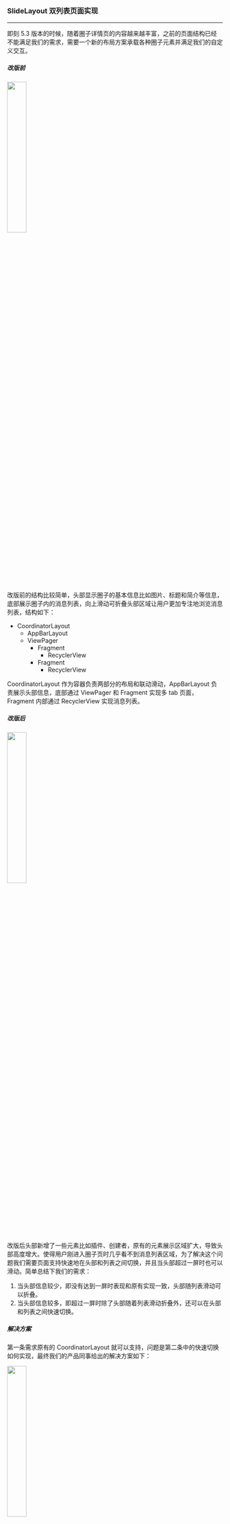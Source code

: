 ### SlideLayout 双列表页面实现

---

即刻 5.3 版本的时候，随着圈子详情页的内容越来越丰富，之前的页面结构已经不能满足我们的需求，需要一个新的布局方案承载各种圈子元素并满足我们的自定义交互。

##### 改版前

<img src="before_topic_detail_screenshot.png" width="30%" />

改版前的结构比较简单，头部显示圈子的基本信息比如图片、标题和简介等信息，底部展示圈子内的消息列表，向上滑动可折叠头部区域让用户更加专注地浏览消息列表，结构如下：

* CoordinatorLayout
  * AppBarLayout
  * ViewPager
    * Fragment
      * RecyclerView
    * Fragment
      * RecyclerView

CoordinatorLayout 作为容器负责两部分的布局和联动滑动，AppBarLayout 负责展示头部信息，底部通过 ViewPager 和 Fragment 实现多 tab 页面，Fragment 内部通过 RecyclerView 实现消息列表。

##### 改版后

<img src="after_topic_detail_screenshot.png" width="30%" />

改版后头部新增了一些元素比如插件、创建者，原有的元素展示区域扩大，导致头部高度增大。使得用户刚进入圈子页时几乎看不到消息列表区域，为了解决这个问题我们需要页面支持快速地在头部和列表之间切换，并且当头部超过一屏时也可以滑动。简单总结下我们的需求：

1. 当头部信息较少，即没有达到一屏时表现和原有实现一致，头部随列表滑动可以折叠。
2. 当头部信息较多，即超过一屏时除了头部随着列表滑动折叠外，还可以在头部和列表之间快速切换。

##### 解决方案

第一条需求原有的 CoordinatorLayout  就可以支持，问题是第二条中的快速切换如何实现，最终我们的产品同事给出的解决方案如下：

<img src="after_topic_detail_header_collapsed_screenshot.png" width="30%" />

从这个截图看上去好像和原来的将头部折叠一样，其实不然。将头部折叠需要先将头部滑到界面外，而这里头部其实没有滑动，列表是盖在头部上面，当想查看头部时再将列表滑下去。

有人可能会说，这和原来的有什么区别，都需要滑动。这种实现的好处主要有三点：

1. 列表只会存在展开和隐藏两种状态，不会存在显示一半的情况，当将列表拖到屏幕中间松手时会自动滑动到展开或隐藏，降低头部和列表切换的难度。
2. 当列表滑动几屏后，此时仍然可以拖动 scroll bar 将列表滑出展示头部，不需要将列表滑到最顶部再拉出头部。
3. 当头部很长时，头部内容滑动在任何位置都可以拖动 scrollbar 滑出列表，不需要将头部滑到最底部。

这里的 scrollbar 是个辅助组件，后面会讲到，这里先不展开。

原有的 CoordinatorLayout 不能满足上述需求，所以我们需要实现一个自定义组件，由于这个组件的主要功能就是将页面底部滑出滑进，所以我们将这个组件命名为 **SlideLayout**。

##### 思路详述

###### 嵌套滚动

不管是原有逻辑还是新增的，都属于一对嵌套组件的联动交互，不难看出需要用到嵌套滚动机制来实现。首先我们简单了解下嵌套滚动的机制：

<img src="nested_scrolling_sequence.png" width="80%" />

图中 Parent 表示实现了 NestedScrollingParent 接口的组件，Child 表示实现了 NestedScrollingChild 接口的组件，Parent 接受 Child 分发的滚动事件，而且他们不直接关联。

###### SlideLayout 结构

<img src="case_refresh_state.png" width="40%" />

如上图在 SlideLayout 中当下拉出刷新动画时可以看到三个组件：refresh、header 和 slider，它们的含义如下：

1. refresh：当用户下拉刷新页面时 refresh 负责展示加载动画。
2. header：负责页面头部，需要包含实现 NestedScrollingChild 的组件从而向 SlideLayout 分发滚动事件。
3. slider：负责列表区域，也需要包含实现 NestedScrollingChild 的组件，原因同 header。

实现 NestedScrollingChild 的组件有 NestedScrollView、RecyclerView 等，就圈子详情页这个页面来说，NestedScrollView 实现了页面头部，RecyclerView 实现了消息列表。

###### 操作状态

在处理 SlideLayout 中的滚动事件时，我们用一个枚举类型定义了三个状态：

``` kotlin
enum class SlideGesture { SCROLL, SLIDE, REFRESH }
```

* SCROLL

  slider 和 header 处于连接的状态，即 header 的底边连着 slider 的顶边没有重叠。此状态时需要和老版本保持一致，即头部随着列表的滚动而滚动。如下图:

  <img src="case_scroll_state.png" width="40%" />

* SLIDE

  slider 盖在 header 上面，slider 此时有可能展示也有可能隐藏，主要工作是将 slider 滑出或者隐藏。如下图：

  <img src="case_slide_state.png" width="40%" />

* REFRESH

  展示刷新动画，即刷新动画部分高度大于 0。下图只展示了从 Scroll 状态转换而来的情况，其实从 Slide 状态也可以进入 Refresh 状态，和这个类似会在头部上面出现一个刷新动画展示区域，这里就不列出了。

  <img src="case_refresh_state.png" width="40%" />

三个状态的彼此转换关系如下图：

<img src="state_change_process_1.png" width="50%" />

确认了状态定义后剩下的工作基本就分为两部分：状态识别和滚动处理。

###### 状态识别

根据前面讲的状态定义可得出状态判断逻辑如下：

<img src="state_check_process_1.png" width="50%" />

我们将 Refresh 状态的优先级设为最高，先判断刷新区域的高度是否大于 0 来检查是不是 Refresh 状态。由于 Slide 的定义是 slider 和 header 有重叠，而 slider 在 SlideLayout 中是通过 sliderTop 来表示位置的，所以我们可以通过  sliderTop < headerHeight 来判断是不是 Slide 状态。最后两个条件都不满足的话就是 Scroll 状态了。

###### 滚动处理

针对不同状态，对滚动事件定义了不同的处理规则，从而实现我们需要的交互效果。具体的处理逻辑见下表：

| 横向：状态<br />竖向：滚动类型 | Refresh                         | Scroll                 | Slide                     |
| ------------------------------ | ------------------------------- | ---------------------- | ------------------------- |
| nestedPreScroll 向上滚动       | 消费滚动事件，折叠 刷新动画区域 | 消费滚动事件，折叠头部 | 消费滚动事件，展开 slider |
| nestedPreScroll 向下滚动       | 不消费                          | 不消费                 | 不消费                    |
| nestedScroll 向上滚动          | 不消费                          | 不消费                 | 不消费                    |
| nestedScroll 向下滚动          | 消费滚动事件，展开刷新动画区域  | 消费滚动事件，展开头部 | 消费滚动事件，折叠 slider |

横向表示三种状态，竖向表示两种滚动事件类型，组合出六种不同的 case。这里给出的逻辑处理比较简单，实际实现时会遇到很多需要特殊处理的情况，这里就不一一列出了，感兴趣的同学可以查看项目源码，项目地址会在最后给出。

##### 使用实例

我们通过动图来看看最终实现的效果，第一种是头部没超过屏幕的情况：

<img src="case_scroll_state.gif" width="30%" />

然后再看看头部超过屏幕的情况：

<img src="case_slide_state.gif" width="30%" />

页面布局结构如下：

``` xml
<SlideLayout>
    <!-- header -->
    <FrameLayout>
        <androidx.core.widget.NestedScrollView>
            <!-- header content here -->
        </androidx.core.widget.NestedScrollView>
    </FrameLayout>
    <!-- slider -->
    <FrameLayout>
        <LinearLayout>
            <SlideBarLayout>
                <!-- slide bar content here -->
            </SlideBarLayout>
            <androidx.recyclerview.widget.RecyclerView />
        </LinearLayout>
    </FrameLayout>
    <!-- refresh -->
    <RefreshViewLayout/>
</SlideLayout>
```

- SlideBarLayout：上面 gif 图里的 scroll bar，参考 AppBarLayout 实现的滑动条组件，我们开源的项目中有源码，感兴趣的同学可以前去查看。
- RefreshViewLayout：用于存放刷新动画组件的容器，可以通过实现 RefreshView 接口创建自定义的刷新动画，并设置给 RefreshViewLayout 的 refreshInterface 来生效。
- 更多的使用方式可以访问 [SlideLayout](https://github.com/iftechio/iftech-android-slide-layout) 项目主页查看。

##### 总结

本文介绍了为什么需要 SlideLayout，并简单阐述了设计思路和实现机制，希望给读者有所启发和帮助。作为嵌套滚动机制的一种具体实现，在开发过程中让我深切感受到这套接口功能的强大，定义虽然简单，但却几乎能实现各种页面联动效果。由于本人水平有限，文章或者代码如果有任何问题实属难免，欢迎评论指正或者提 issue。

SlideLayout 项目地址：https://github.com/iftechio/iftech-android-slide-layout 如果对具体实现感兴趣可以前去查看，欢迎 **star** 和关注。

参考文章：

* [三级 NestedScroll 嵌套滚动实践](https://zhuanlan.zhihu.com/p/56582475)
* [NestedScrollingParent2](https://developer.android.com/reference/android/support/v4/view/NestedScrollingParent2)
* [NestedScrollingChild2](https://developer.android.com/reference/android/support/v4/view/NestedScrollingChild2)



